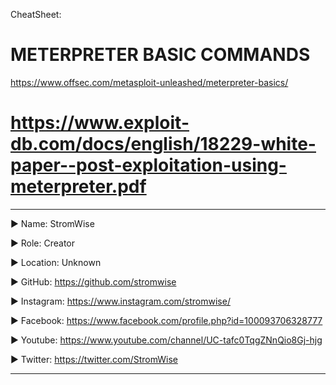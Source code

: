 CheatSheet:


# METERPRETER BASIC COMMANDS

https://www.offsec.com/metasploit-unleashed/meterpreter-basics/


# https://www.exploit-db.com/docs/english/18229-white-paper--post-exploitation-using-meterpreter.pdf






____________________________________________________________________________________________________________________________________________
▶ Name: StromWise

▶ Role: Creator

▶ Location: Unknown

▶ GitHub: https://github.com/stromwise 

▶ Instagram: https://www.instagram.com/stromwise/ 

▶ Facebook: https://www.facebook.com/profile.php?id=100093706328777

▶ Youtube: https://www.youtube.com/channel/UC-tafc0TqgZNnQio8Gj-hjg 

▶ Twitter: https://twitter.com/StromWise 
____________________________________________________________________________________________________________________________________________


